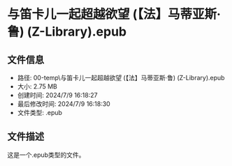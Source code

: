 ﻿# 与笛卡儿一起超越欲望 (【法】马蒂亚斯·鲁) (Z-Library).epub

## 文件信息
- 路径: 00-temp\与笛卡儿一起超越欲望 (【法】马蒂亚斯·鲁) (Z-Library).epub
- 大小: 2.75 MB
- 创建时间: 2024/7/9 16:18:27
- 最后修改时间: 2024/7/9 16:18:30
- 文件类型: .epub

## 文件描述
这是一个.epub类型的文件。

